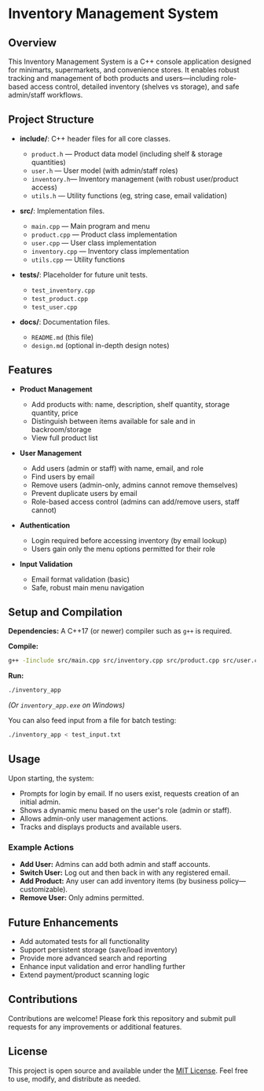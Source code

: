 
# Inventory Management System

## Overview

This Inventory Management System is a C++ console application designed for minimarts, supermarkets, and convenience stores. It enables robust tracking and management of both products and users—including role-based access control, detailed inventory (shelves vs storage), and safe admin/staff workflows.

## Project Structure

- **include/**: C++ header files for all core classes.
  - `product.h`  — Product data model (including shelf & storage quantities)
  - `user.h`     — User model (with admin/staff roles)
  - `inventory.h`— Inventory management (with robust user/product access)
  - `utils.h`    — Utility functions (eg, string case, email validation)

- **src/**: Implementation files.
  - `main.cpp`      — Main program and menu
  - `product.cpp`   — Product class implementation
  - `user.cpp`      — User class implementation
  - `inventory.cpp` — Inventory class implementation
  - `utils.cpp`     — Utility functions

- **tests/**: Placeholder for future unit tests.
  - `test_inventory.cpp`
  - `test_product.cpp`
  - `test_user.cpp`

- **docs/**: Documentation files.
  - `README.md` (this file)
  - `design.md` (optional in-depth design notes)

## Features

- **Product Management**
  - Add products with: name, description, shelf quantity, storage quantity, price
  - Distinguish between items available for sale and in backroom/storage
  - View full product list

- **User Management**
  - Add users (admin or staff) with name, email, and role
  - Find users by email
  - Remove users (admin-only, admins cannot remove themselves)
  - Prevent duplicate users by email
  - Role-based access control (admins can add/remove users, staff cannot)

- **Authentication**
  - Login required before accessing inventory (by email lookup)
  - Users gain only the menu options permitted for their role

- **Input Validation**
  - Email format validation (basic)
  - Safe, robust main menu navigation

## Setup and Compilation

**Dependencies:**
A C++17 (or newer) compiler such as `g++` is required.

**Compile:**

```sh
g++ -Iinclude src/main.cpp src/inventory.cpp src/product.cpp src/user.cpp src/utils.cpp -o inventory_app
```

**Run:**

```sh
./inventory_app
```
*(Or `inventory_app.exe` on Windows)*

You can also feed input from a file for batch testing:
```sh
./inventory_app < test_input.txt
```

## Usage

Upon starting, the system:
- Prompts for login by email. If no users exist, requests creation of an initial admin.
- Shows a dynamic menu based on the user's role (admin or staff).
- Allows admin-only user management actions.
- Tracks and displays products and available users.

### Example Actions
- **Add User:** Admins can add both admin and staff accounts.
- **Switch User:** Log out and then back in with any registered email.
- **Add Product:** Any user can add inventory items (by business policy—customizable).
- **Remove User:** Only admins permitted.

## Future Enhancements

- Add automated tests for all functionality
- Support persistent storage (save/load inventory)
- Provide more advanced search and reporting
- Enhance input validation and error handling further
- Extend payment/product scanning logic

## Contributions

Contributions are welcome! Please fork this repository and submit pull requests for any improvements or additional features.

## License

This project is open source and available under the [MIT License](LICENSE). Feel free to use, modify, and distribute as needed.
